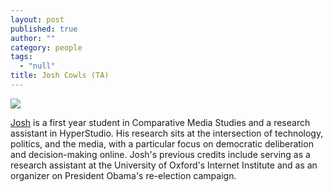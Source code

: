 ```yaml
---
layout: post
published: true
author: ""
category: people
tags: 
  - "null"
title: Josh Cowls (TA)
---
```


![]({{site.baseurl}}/assets/dsc_0059-e1443813023533%20(1).jpg)

[Josh](joshcowls.com) is a first year student in Comparative Media Studies and a research assistant in HyperStudio. His research sits at the intersection of technology, politics, and the media, with a particular focus on democratic deliberation and decision-making online. Josh's previous credits include serving as a research assistant at the University of Oxford's Internet Institute and as an organizer on President Obama's re-election campaign. 
